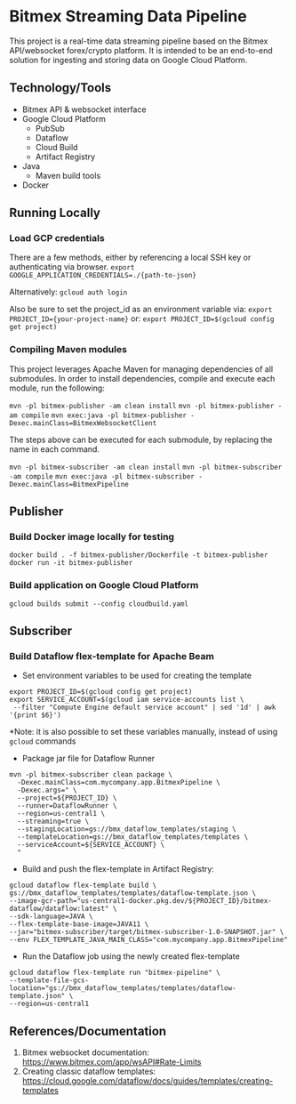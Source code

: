 # Bitmex Streaming Data Pipeline

This project is a real-time data streaming pipeline based on the Bitmex API/websocket forex/crypto platform. 
It is intended to be an end-to-end solution for ingesting and storing data on Google Cloud Platform.

## Technology/Tools
- Bitmex API & websocket interface
- Google Cloud Platform
  - PubSub
  - Dataflow
  - Cloud Build
  - Artifact Registry
- Java
  - Maven build tools
- Docker

## Running Locally

### Load GCP credentials

There are a few methods, either by referencing a local SSH key or authenticating via browser.
`export GOOGLE_APPLICATION_CREDENTIALS=./{path-to-json}`

Alternatively:
`gcloud auth login`

Also be sure to set the project_id as an environment variable via: 
`export PROJECT_ID={your-project-name}` or: `export PROJECT_ID=$(gcloud config get project)`

### Compiling Maven modules
This project leverages Apache Maven for managing dependencies of all submodules. In order to install dependencies,
compile and execute each module, run the following:

`mvn -pl bitmex-publisher -am clean install`
`mvn -pl bitmex-publisher -am compile`
`mvn exec:java -pl bitmex-publisher -Dexec.mainClass=BitmexWebsocketClient`

The steps above can be executed for each submodule, by replacing the name in each command.

`mvn -pl bitmex-subscriber -am clean install`
`mvn -pl bitmex-subscriber -am compile`
`mvn exec:java -pl bitmex-subscriber -Dexec.mainClass=BitmexPipeline`

## Publisher

### Build Docker image locally for testing
`docker build . -f bitmex-publisher/Dockerfile -t bitmex-publisher`
`docker run -it bitmex-publisher`

### Build application on Google Cloud Platform

`gcloud builds submit --config cloudbuild.yaml`

## Subscriber

### Build Dataflow flex-template for Apache Beam

- Set environment variables to be used for creating the template
```
export PROJECT_ID=$(gcloud config get project)
export SERVICE_ACCOUNT=$(gcloud iam service-accounts list \
 --filter "Compute Engine default service account" | sed '1d' | awk '{print $6}')
```
*Note: it is also possible to set these variables manually, instead of using `gcloud` commands

- Package jar file for Dataflow Runner
```
mvn -pl bitmex-subscriber clean package \
  -Dexec.mainClass=com.mycompany.app.BitmexPipeline \
  -Dexec.args=" \
  --project=${PROJECT_ID} \
  --runner=DataflowRunner \
  --region=us-central1 \
  --streaming=true \
  --stagingLocation=gs://bmx_dataflow_templates/staging \
  --templateLocation=gs://bmx_dataflow_templates/templates \
  --serviceAccount=${SERVICE_ACCOUNT} \
  "
```

- Build and push the flex-template in Artifact Registry:
```
gcloud dataflow flex-template build \
gs://bmx_dataflow_templates/templates/dataflow-template.json \
--image-gcr-path="us-central1-docker.pkg.dev/${PROJECT_ID}/bitmex-dataflow/dataflow:latest" \
--sdk-language=JAVA \
--flex-template-base-image=JAVA11 \
--jar="bitmex-subscriber/target/bitmex-subscriber-1.0-SNAPSHOT.jar" \
--env FLEX_TEMPLATE_JAVA_MAIN_CLASS="com.mycompany.app.BitmexPipeline"
```

- Run the Dataflow job using the newly created flex-template
```
gcloud dataflow flex-template run "bitmex-pipeline" \
--template-file-gcs-location="gs://bmx_dataflow_templates/templates/dataflow-template.json" \
--region=us-central1
```

## References/Documentation
1. Bitmex websocket documentation: https://www.bitmex.com/app/wsAPI#Rate-Limits
2. Creating classic dataflow templates: https://cloud.google.com/dataflow/docs/guides/templates/creating-templates